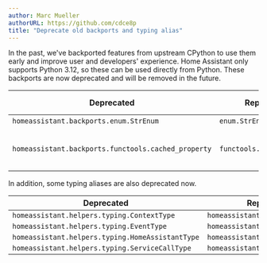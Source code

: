```yaml
---
author: Marc Mueller
authorURL: https://github.com/cdce8p
title: "Deprecate old backports and typing alias"
---
```


In the past, we've backported features from upstream CPython to use them early and improve user and developers' experience. Home Assistant only supports Python 3.12, so these can be used directly from Python. These backports are now deprecated and will be removed in the future.

| Deprecated | Replacement | Python version |
| ---------- | ----------- | -------------- |
| `homeassistant.backports.enum.StrEnum` | `enum.StrEnum` | >= 3.11 |
| `homeassistant.backports.functools.cached_property` | `functools.cached_property` | >= 3.8, >= 3.12 (performance improvement) |

In addition, some typing aliases are also deprecated now.

| Deprecated | Replacement |
| ---------- | ----------- |
| `homeassistant.helpers.typing.ContextType` | `homeassistant.core.Context` |
| `homeassistant.helpers.typing.EventType` | `homeassistant.core.Event` |
| `homeassistant.helpers.typing.HomeAssistantType` | `homeassistant.core.HomeAssistant` |
| `homeassistant.helpers.typing.ServiceCallType` | `homeassistant.core.ServiceCall` |
